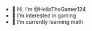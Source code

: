 - 👋 Hi, I’m @HelloTheGamer124
- 👀 I’m interested in gaming
- 🌱 I’m currently learning math

<!---
HelloTheGamer124/HelloTheGamer124 is a ✨ special ✨ repository because its `README.md` (this file) appears on your GitHub profile.
You can click the Preview link to take a look at your changes.
--->
